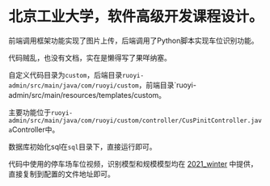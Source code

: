 # 北京工业大学，软件高级开发课程设计。

前端调用框架功能实现了图片上传，后端调用了Python脚本实现车位识别功能。

代码贼乱，也没有文档，实在是懒得写了果咩纳塞。

自定义代码目录为`custom`，后端目录`ruoyi-admin/src/main/java/com/ruoyi/custom`，前端目录`ruoyi-admin/src/main/resources/templates/custom。

主要功能位于`ruoyi-admin/src/main/java/com/ruoyi/custom/controller/CusPinitController.java`Controller中。

数据库初始化sql在`sql`目录下，直接运行即可。

代码中使用的停车场车位视频，识别模型和规模模型均在 [2021_winter](https://github.com/LambChuckEye/2021_winter) 中提供，直接复制到配置的文件地址即可。
